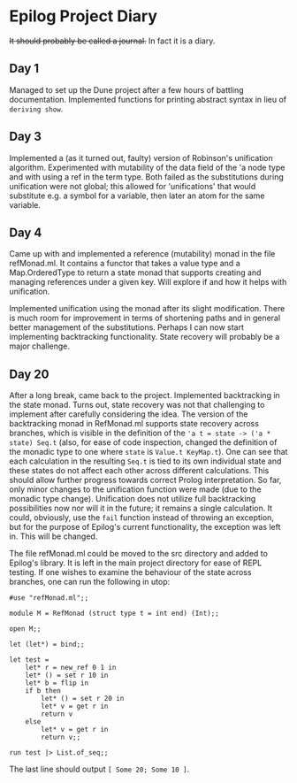 # Epilog Project Diary
~~It should probably be called a journal.~~
In fact it is a diary.

## Day 1
Managed to set up the Dune project after a few hours of battling documentation.
Implemented functions for printing abstract syntax in lieu of `deriving show`.

## Day 3
Implemented a (as it turned out, faulty) version of Robinson's unification algorithm. Experimented with mutability of the data field of the 'a node type and with using a ref in the term type. Both failed as the substitutions during unification were not global; this allowed for 'unifications' that would substitute e.g. a symbol for a variable, then later an atom for the same variable.

## Day 4
Came up with and implemented a reference (mutability) monad in the file refMonad.ml. It contains a functor that takes a value type and a Map.OrderedType to return a state monad that supports creating and managing references under a given key. Will explore if and how it helps with unification.

Implemented unification using the monad after its slight modification. There is much room for improvement in terms of shortening paths and in general better management of the substitutions. Perhaps I can now start implementing backtracking functionality. State recovery will probably be a major challenge.

## Day 20
After a long break, came back to the project.
Implemented backtracking in the state monad.
Turns out, state recovery was not that challenging to implement after carefully considering the idea. The version of the backtracking monad in RefMonad.ml supports state recovery across branches, which is visible in the definition of the `'a t = state -> ('a * state) Seq.t` (also, for ease of code inspection, changed the definition of the monadic type to one where `state` is `Value.t KeyMap.t`). One can see that each calculation in the resulting `Seq.t` is tied to its own individual state and these states do not affect each other across different calculations.
This should allow further progress towards correct Prolog interpretation. So far, only minor changes to the unification function were made (due to the monadic type change). Unification does not utilize full backtracking possibilities now nor will it in the future; it remains a single calculation. It could, obviously, use the `fail` function instead of throwing an exception, but for the purpose of Epilog's current functionality, the exception was left in. This will be changed.

The file refMonad.ml could be moved to the src directory and added to Epilog's library. It is left in the main project directory for ease of REPL testing. If one wishes to examine the behaviour of the state across branches, one can run the following in utop:
```
#use "refMonad.ml";;

module M = RefMonad (struct type t = int end) (Int);;

open M;;

let (let*) = bind;;

let test = 
    let* r = new_ref 0 1 in
    let* () = set r 10 in
    let* b = flip in
    if b then
        let* () = set r 20 in
        let* v = get r in
        return v
    else
        let* v = get r in
        return v;;

run test |> List.of_seq;;
```
The last line should output `[ Some 20; Some 10 ]`.